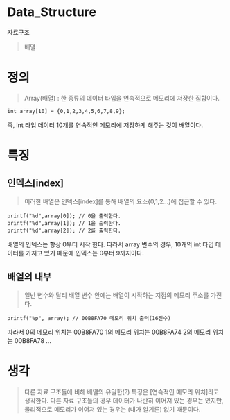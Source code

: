 # Data_Structure
자료구조
>배열



# 정의
> Array(배열) : 한 종류의 데이터 타입을 연속적으로 메모리에 저장한 집합이다.
```
int array[10] = {0,1,2,3,4,5,6,7,8,9};
```

즉, int 타입 데이터 10개를 연속적인 메모리에 저장하게 해주는 것이 배열이다.


# 특징

## 인덱스[index]
>이러한 배열은 인덱스[index]를 통해 배열의 요소{0,1,2...}에 접근할 수 있다.
```
printf("%d",array[0]); // 0을 출력한다.
printf("%d",array[1]); // 1을 출력한다.
printf("%d",array[2]); // 2를 출력한다.
```

배열의 인덱스는 항상 0부터 시작 한다. 
따라서 array 변수의 경우, 10개의 int 타입 데이터를 가지고 있기 때문에 인덱스는 0부터 9까지이다.

## 배열의 내부
>일반 변수와 달리 배열 변수 안에는 배열이 시작하는 지점의 메모리 주소를 가진다.
```
printf("%p", array); // 00B8FA70 메모리 위치 출력(16진수)
```

따라서
0의 메모리 위치는 00B8FA70
1의 메모리 위치는 00B8FA74
2의 메모리 위치는 00B8FA78
...


# 생각
>다른 자료 구조들에 비해 배열의 유일한(?) 특징은 [연속적인 메모리 위치]라고 생각한다. 다른 자료 구조들의 경우 데이터가 나란히 이어져 있는 경우는 있지만, 물리적으로 메모리가 이어져 있는 경우는 (내가 알기론) 없기 때문이다.

